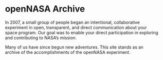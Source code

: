 openNASA Archive
================

In 2007, a small group of people began an intentional, collaborative experiment in open, transparent, and direct communication about your space program. Our goal was to enable your direct participation in exploring and contributing to NASA’s mission.

Many of us have since begun new adventures. This site stands as an archive of the accomplishments of the openNASA experiment.
